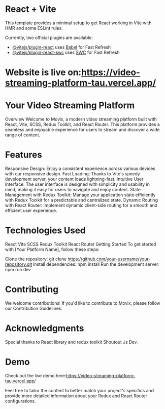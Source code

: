 # React + Vite

This template provides a minimal setup to get React working in Vite with HMR and some ESLint rules.

Currently, two official plugins are available:

- [@vitejs/plugin-react](https://github.com/vitejs/vite-plugin-react/blob/main/packages/plugin-react/README.md) uses [Babel](https://babeljs.io/) for Fast Refresh
- [@vitejs/plugin-react-swc](https://github.com/vitejs/vite-plugin-react-swc) uses [SWC](https://swc.rs/) for Fast Refresh

# Website is live on:https://video-streaming-platform-tau.vercel.app/
# Your Video Streaming Platform

Overview
Welcome to Movix, a modern video streaming platform built with React, Vite, SCSS, Redux Toolkit, and React Router. This platform provides a seamless and enjoyable experience for users to stream and discover a wide range of content.

# Features
Responsive Design: Enjoy a consistent experience across various devices with our responsive design.
Fast Loading: Thanks to Vite's speedy development server, your content loads lightning-fast.
Intuitive User Interface: The user interface is designed with simplicity and usability in mind, making it easy for users to navigate and enjoy content.
State Management with Redux Toolkit: Manage your application state efficiently with Redux Toolkit for a predictable and centralized state.
Dynamic Routing with React Router: Implement dynamic client-side routing for a smooth and efficient user experience.
# Technologies Used
React
Vite
SCSS
Redux Toolkit
React Router
Getting Started
To get started with [Your Platform Name], follow these steps:

Clone the repository: git clone https://github.com/your-username/your-repository.git
Install dependencies: npm install
Run the development server: npm run dev

# Contributing
We welcome contributions! If you'd like to contribute to Movix, please follow our Contribution Guidelines.

# Acknowledgments
Special thanks to React library and redux toolkit
Shoutout Js Dev.
# Demo

Check out the live demo here:https://video-streaming-platform-tau.vercel.app/

Feel free to tailor the content to better match your project's specifics and provide more detailed information about your Redux and React Router configurations.






